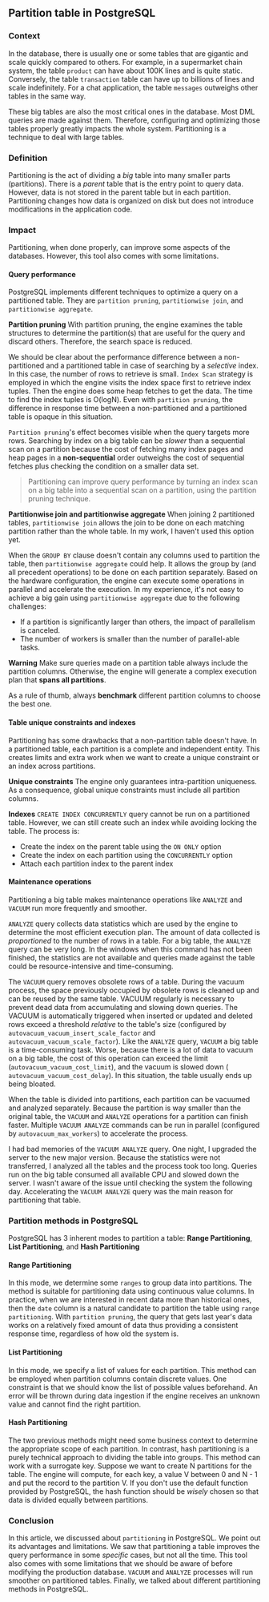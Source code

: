 ## Partition table in PostgreSQL
### Context
In the database, there is usually one or some tables that are gigantic and scale quickly compared to others. For example, in a supermarket chain system, the table `product` can have about 100K lines and is quite static. Conversely, the table `transaction` table can have up to billions of lines and scale indefinitely. For a chat application, the table `messages` outweighs other tables in the same way.

These big tables are also the most critical ones in the database. Most DML queries are made against them. Therefore, configuring and optimizing those tables properly greatly impacts the whole system. Partitioning is a technique to deal with large tables.

### Definition
Partitioning is the act of dividing a *big* table into many smaller parts (partitions). There is a *parent* table that is the entry point to query data. However, data is not stored in the parent table but in each partition. Partitioning changes how data is organized on disk but does not introduce modifications in the application code.

### Impact
Partitioning, when done properly, can improve some aspects of the databases. However, this tool also comes with some limitations.

#### Query performance
PostgreSQL implements different techniques to optimize a query on a partitioned table. They are `partition pruning`, `partitionwise join`, and `partitionwise aggregate`.

**Partition pruning**
With partition pruning, the engine examines the table structures to determine the partition(s) that are useful for the query and discard others. Therefore, the search space is reduced.

We should be clear about the performance difference between a non-partitioned and a partitioned table in case of searching by a *selective* index. In this case, the number of rows to retrieve is small. `Index Scan` strategy is employed in which the engine visits the index space first to retrieve index tuples. Then the engine does some heap fetches to get the data. The time to find the index tuples is O(logN). Even with `partition pruning`, the difference in response time between a non-partitioned and a partitioned table is opaque in this situation.

`Partition pruning`'s effect becomes visible when the query targets more rows. Searching by index on a big table can be *slower* than a sequential scan on a partition because the cost of fetching many index pages and heap pages in a **non-sequential** order outweighs the cost of sequential fetches plus checking the condition on a smaller data set. 

> Partitioning can improve query performance by turning an index scan on a big table into a sequential scan on a partition, using the partition pruning technique.

**Partitionwise join and partitionwise aggregate**
When joining 2 partitioned tables, `partitionwise join` allows the join to be done on each matching partition rather than the whole table. In my work, I haven't used this option yet. 

When the `GROUP BY` clause doesn't contain any columns used to partition the table, then `partitionwise aggregate` could help. It allows the group by (and all precedent operations) to be done on each partition separately. Based on the hardware configuration, the engine can execute some operations in parallel and accelerate the execution. In my experience, it's not easy to achieve a big gain using `partitionwise aggregate` due to the following challenges:

- If a partition is significantly larger than others, the impact of parallelism is canceled.
- The number of workers is smaller than the number of parallel-able tasks.

**Warning**
Make sure queries made on a partition table always include the partition columns. Otherwise, the engine will generate a complex execution plan that **spans all partitions**.

As a rule of thumb, always **benchmark** different partition columns to choose the best one.

#### Table unique constraints and indexes
Partitioning has some drawbacks that a non-partition table doesn't have. In a partitioned table, each partition is a complete and independent entity. This creates limits and extra work when we want to create a unique constraint or an index across partitions.

**Unique constraints**
The engine only guarantees intra-partition uniqueness. As a consequence, global unique constraints must include all partition columns.

**Indexes**
`CREATE INDEX CONCURRENTLY` query cannot be run on a partitioned table. However, we can still create such an index while avoiding locking the table. The process is:

- Create the index on the parent table using the `ON ONLY` option
- Create the index on each partition using the `CONCURRENTLY` option
- Attach each partition index to the parent index

#### Maintenance operations
Partitioning a big table makes maintenance operations like `ANALYZE` and `VACUUM` run more frequently and smoother.

`ANALYZE` query collects data statistics which are used by the engine to determine the most efficient execution plan. The amount of data collected is *proportioned* to the number of rows in a table. For a big table, the `ANALYZE` query can be very long. In the windows when this command has not been finished, the statistics are not available and queries made against the table could be resource-intensive and time-consuming.

The `VACUUM` query removes obsolete rows of a table. During the vacuum process, the space previously occupied by obsolete rows is cleaned up and can be reused by the same table. VACUUM regularly is necessary to prevent dead data from accumulating and slowing down queries. The VACUUM is automatically triggered when inserted or updated and deleted rows exceed a threshold *relative* to the table's size (configured by `autovacuum_vacuum_insert_scale_factor` and `autovacuum_vacuum_scale_factor`). Like the `ANALYZE` query, `VACUUM` a big table is a time-consuming task. Worse, because there is a lot of data to vacuum on a big table, the cost of this operation can exceed the limit (`autovacuum_vacuum_cost_limit`), and the vacuum is slowed down ( `autovacuum_vacuum_cost_delay`). In this situation, the table usually ends up being bloated.

When the table is divided into partitions, each partition can be vacuumed and analyzed separately. Because the partition is way smaller than the original table, the `VACUUM` and `ANALYZE` operations for a partition can finish faster. Multiple `VACUUM ANALYZE` commands can be run in parallel (configured by `autovacuum_max_workers`) to accelerate the process.

I had bad memories of the `VACUUM ANALYZE` query. One night, I upgraded the server to the new major version. Because the statistics were not transferred, I analyzed all the tables and the process took too long. Queries run on the big table consumed all available CPU and slowed down the server. I wasn't aware of the issue until checking the system the following day. Accelerating the `VACUUM ANALYZE` query was the main reason for partitioning that table.

### Partition methods in PostgreSQL
PostgreSQL has 3 inherent modes to partition a table: **Range Partitioning**, **List Partitioning**, and **Hash Partitioning**

#### Range Partitioning
In this mode, we determine some `ranges` to group data into partitions. The method is suitable for partitioning data using continuous value columns. In practice, when we are interested in recent data more than historical ones, then the `date` column is a natural candidate to partition the table using `range partitioning`. With `partition pruning`, the query that gets last year's data works on a relatively fixed amount of data thus providing a consistent response time, regardless of how old the system is.

#### List Partitioning
In this mode, we specify a list of values for each partition. This method can be employed when partition columns contain discrete values. One constraint is that we should know the list of possible values beforehand. An error will be thrown during data ingestion if the engine receives an unknown value and cannot find the right partition. 

#### Hash Partitioning
The two previous methods might need some business context to determine the appropriate scope of each partition. In contrast, hash partitioning is a purely technical approach to dividing the table into groups. This method can work with a surrogate key. Suppose we want to create N partitions for the table. The engine will compute, for each key, a value V between 0 and N - 1 and put the record to the partition V. If you don't use the default function provided by PostgreSQL, the hash function should be *wisely* chosen so that data is divided equally between partitions.

### Conclusion
In this article, we discussed about `partitioning` in PostgreSQL. We point out its advantages and limitations. We saw that partitioning a table improves the query performance in some *specific* cases, but not all the time. This tool also comes with some limitations that we should be aware of before modifying the production database. `VACUUM` and `ANALYZE` processes will run smoother on partitioned tables. Finally, we talked about different partitioning methods in PostgreSQL.